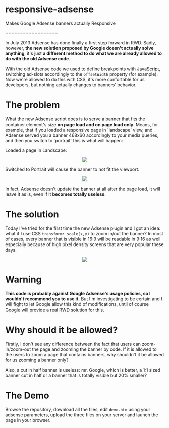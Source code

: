 responsive-adsense
==================

Makes Google Adsense banners actually Responsive

==================

<p>In July 2013 Adsense has done finally a first step forward in RWD.
Sadly, however, <b>the new solution proposed by Google doesn't actually solve anything</b>,
it's just <b>a different method to do what we are already allowed to do
with the old Adsense code</b>.</p>

<p>With the old Adsense code we used to define breakpoints with JavaScript, switching ad-slots
accordingly to the <code>offsetWidth</code> property (for example).
Now we're allowed to do this with CSS, it's more confortable
for us developers, but nothing actually changes to banners' behavior.</p>

<h1>The problem</h1>

<p>What the new Adsense script does is to serve a banner that fits the container element's size
<b>on page load and on page load only</b>.
Means, for example, that if you loaded a responsive page in `landscape` view,
and Adsense served you a banner 468x60 accordingly to your media queries, and then you switch to `portrait`
this is what will happen:</p>

<p>Loaded a page in Landscape:</p>
<p align="center"><img src="http://i.imgur.com/LzuEYZM.png"></p>

<p>Switched to Portrait will cause the banner to not fit the viewport:</p>
<p align="center"><img src="http://i.imgur.com/Ip8tkev.png"></p>

<p>In fact, Adsense doesn't update the banner at all after the page load, it will leave it as is,
even if it <b>becomes totally useless</b>.</p>

<h1>The solution</h1>
<p>Today I've tried for the first time the new Adsense plugin and I got an idea:
what if I use CSS <code>transform: scale(x,y)</code> to zoom in/out the banner?
In most of cases, every banner that is visible in 16:9 will be readable in 9:16 as well
especially because of high pixel density screens that are very popular these days.</p>

<p align="center"><img src="http://i.imgur.com/8dKEaQY.png"></p>

<h1>Warning</h1>
<p><b>This code is probably against Google Adsense's usage policies, so I wouldn't recommend you to use it.</b>
But I'm investigating to be certain and I will fight to let Google allow this kind of modifications, until
of course Google will provide a real RWD solution for this.</p>

<h1>Why should it be allowed?</h1>
<p>Firstly, I don't see any difference between the fact that users can zoom-in/zoom-out the page and
zooming the banner by code. If it is allowed to the users to zoom a page that contains banners,
why shouldn't it be allowed for us zooming a banner only?</p>
<p>Also, a cut in half banner is useless: mr. Google, which is better, a 1:1 sized banner cut in half
or a banner that is totally visible but 20% smaller?</p>

<h1>The Demo</h1>
<p>Browse the repository, download all the files, edit <code>demo.htm</code> using your adsense parameters,
upload the three files on your server and launch the page in your browser.</p>
